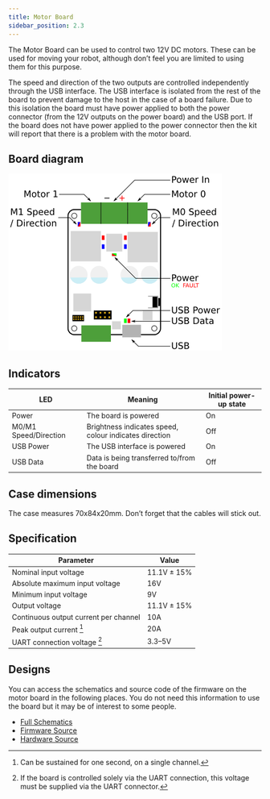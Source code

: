 ```yaml
---
title: Motor Board
sidebar_position: 2.3
---
```


The Motor Board can be used to control two 12V DC motors. These can be used for moving your robot, although don’t feel you are limited to using them for this purpose.

The speed and direction of the two outputs are controlled independently through the USB interface. The USB interface is isolated from the rest of the board to prevent damage to the host in the case of a board failure. Due to this isolation the board must have power applied to both the power connector (from the 12V outputs on the power board) and the USB port. If the board does not have power applied to the power connector then the kit will report that there is a problem with the motor board.

## Board diagram

![Board Diagram](../assets/img/kit/mcv4b_board_diagram.png)

## Indicators

| LED                   | Meaning                                                | Initial power-up state |
| --------------------- | ------------------------------------------------------ | ---------------------- |
| Power                 | The board is powered                                   | On                     |
| M0/M1 Speed/Direction | Brightness indicates speed, colour indicates direction | Off                    |
| USB Power             | The USB interface is powered                           | On                     |
| USB Data              | Data is being transferred to/from the board            | Off                    |

## Case dimensions

The case measures 70x84x20mm. Don’t forget that the cables will stick out.

## Specification

| Parameter                             | Value       |
| ------------------------------------- | ----------- |
| Nominal input voltage                 | 11.1V ± 15% |
| Absolute maximum input voltage        | 16V         |
| Minimum input voltage                 | 9V          |
| Output voltage                        | 11.1V ± 15% |
| Continuous output current per channel | 10A         |
| Peak output current [^1]              | 20A         |
| UART connection voltage [^2]          | 3.3–5V      |

## Designs

You can access the schematics and source code of the firmware on the motor board in the following places. You do not need this information to use the board but it may be of interest to some people.

-   [Full Schematics](../assets/docs/motor-schematic.pdf)
-   [Firmware Source](https://github.com/srobo/motor-v4-fw)
-   [Hardware Source](https://github.com/sourcebots/motor-v4-hw)

[^1]: Can be sustained for one second, on a single channel.
[^2]: If the board is controlled solely via the UART connection, this voltage must be supplied via the UART connector.


